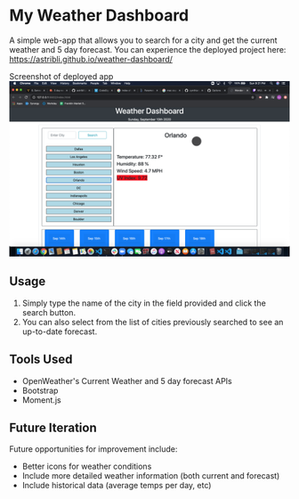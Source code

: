 # My Weather Dashboard

A simple web-app that allows you to search for a city and get the current weather and 5 day forecast. You can experience the deployed project here: https://astribli.github.io/weather-dashboard/

Screenshot of deployed app
![](2020-09-13-21-24-46.png)

## Usage
1. Simply type the name of the city in the field provided and click the search button.
2. You can also select from the list of cities previously searched to see an up-to-date forecast.
## Tools Used
- OpenWeather's Current Weather and 5 day forecast APIs
- Bootstrap
- Moment.js
## Future Iteration
Future opportunities for improvement include:

- Better icons for weather conditions
- Include more detailed weather information (both current and forecast)
- Include historical data (average temps per day, etc)